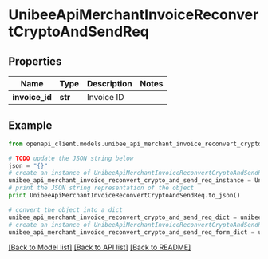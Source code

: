 # UnibeeApiMerchantInvoiceReconvertCryptoAndSendReq


## Properties

Name | Type | Description | Notes
------------ | ------------- | ------------- | -------------
**invoice_id** | **str** | Invoice ID | 

## Example

```python
from openapi_client.models.unibee_api_merchant_invoice_reconvert_crypto_and_send_req import UnibeeApiMerchantInvoiceReconvertCryptoAndSendReq

# TODO update the JSON string below
json = "{}"
# create an instance of UnibeeApiMerchantInvoiceReconvertCryptoAndSendReq from a JSON string
unibee_api_merchant_invoice_reconvert_crypto_and_send_req_instance = UnibeeApiMerchantInvoiceReconvertCryptoAndSendReq.from_json(json)
# print the JSON string representation of the object
print UnibeeApiMerchantInvoiceReconvertCryptoAndSendReq.to_json()

# convert the object into a dict
unibee_api_merchant_invoice_reconvert_crypto_and_send_req_dict = unibee_api_merchant_invoice_reconvert_crypto_and_send_req_instance.to_dict()
# create an instance of UnibeeApiMerchantInvoiceReconvertCryptoAndSendReq from a dict
unibee_api_merchant_invoice_reconvert_crypto_and_send_req_form_dict = unibee_api_merchant_invoice_reconvert_crypto_and_send_req.from_dict(unibee_api_merchant_invoice_reconvert_crypto_and_send_req_dict)
```
[[Back to Model list]](../README.md#documentation-for-models) [[Back to API list]](../README.md#documentation-for-api-endpoints) [[Back to README]](../README.md)


